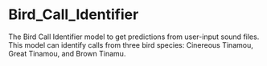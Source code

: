 # Bird_Call_Identifier
The Bird Call Identifier model to get predictions from user-input sound files. This model can identify calls from three bird species: Cinereous Tinamou, Great Tinamou, and Brown Tinamu.
